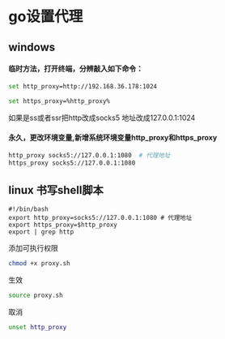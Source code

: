 # go设置代理



## windows

#### 临时方法，打开终端，分辨敲入如下命令：

~~~bash
set http_proxy=http://192.168.36.178:1024

set https_proxy=%http_proxy%
~~~



如果是ss或者ssr把http改成socks5 地址改成127.0.0.1:1024

#### 永久，更改环境变量,新增系统环境变量http_proxy和https_proxy

~~~bash
http_proxy socks5://127.0.0.1:1080  # 代理地址
https_proxy socks5://127.0.0.1:1080
~~~





## linux 书写shell脚本



```shell
#!/bin/bash
export http_proxy=socks5://127.0.0.1:1080 # 代理地址
export https_proxy=$http_proxy
export | grep http
```

添加可执行权限

~~~bash
chmod +x proxy.sh
~~~

生效

~~~bash
source proxy.sh
~~~

取消

~~~bash
unset http_proxy
~~~

 